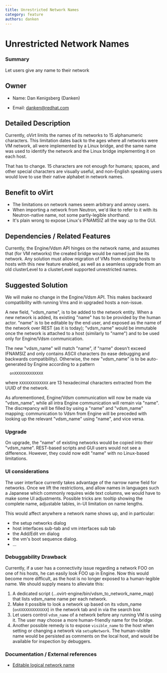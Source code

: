 ```yaml
---
title: Unrestricted Network Names
category: feature
authors: danken
---
```


# Unrestricted Network Names

### Summary

Let users give any name to their network

## Owner

*   Name: Dan Kenigsberg (Danken)

<!-- -->

*   Email: <danken@redhat.com>

## Detailed Description

Currently, oVirt limits the names of its networks to 15 alphanumeric characters. This limitation dates back to the ages where all networks were VM network, all were implemented by a Linux bridge, and the same name was used to identify the network and the Linux bridge implementing it on each host.

That has to change. 15 characters are not enough for humans; spaces, and other special characters are visually useful, and non-English speaking users would love to use their native alphabet in network names.

## Benefit to oVirt

*   The limitations on network names seem arbitrary and annoy users.
*   When importing a network from Neutron, we'd like to refer to it with its Neutron-native name, not some partly-legible shorthand.
*   It's plain wrong to expose Linux's IFNAMSIZ all the way up to the GUI.

## Dependencies / Related Features

Currently, the Engine/Vdsm API hinges on the network name, and assumes that (for VM networks) the created bridge would be named just like its network. Any solution must allow migration of VMs from existing hosts to hosts with this new feature enabled, as well as a seamless upgrade from an old clusterLevel to a clusterLevel supported unrestricted names.

## Suggested Solution

We will make no change in the Engine/Vdsm API. This makes backward compatibility with running Vms and in upgraded hosts a non-issue.

A new field, "vdsm_name", is to be added to the network entity. When a new network is added, its existing "name" has to be provided by the human actor. "name" is to be editable by the end user, and exposed as the name of the network over REST (as it is today); "vdsm_name" would be immutable once the network is attached to a host (similarly to "name") and to be used only for Engine/Vdsm communication.

The new "vdsm_name" will match "name", if "name" doesn't exceed IFNAMSIZ and only contains ASCII characters (to ease debugging and backwards compatibility). Otherwise, the new "vdsm_name" is to be auto-generated by Engine according to a pattern

      onXXXXXXXXXXXXX

where `XXXXXXXXXXXXX` are 13 hexadecimal characters extracted from the UUID of the network.

As aforementioned, Engine/Vdsm communication will now be made via "vdsm_name", while all intra Engine communication will remain via "name". The discrepancy will be filled by using a "name" and
"vdsm_name" mapping; communication to Vdsm from Engine will be preceded with looking up the relevant "vdsm_name" using "name", and vice versa.

### Upgrade

On upgrade, the "name" of existing networks would be copied into their "vdsm_name". REST-based scripts and GUI users would not see a difference. However, they could now edit "name" with no Linux-based limitations.

### UI considerations

The user interface currently takes advantage of the narrow name field for networks. Once we lift the restrictions, and allow names in languages such a Japanese which commonly requires wide text columns, we would have to make some UI adjustments. Possible tricks are: tooltip showing the complete name, adjustable tables, in-UI limitation on name lengths.

This would affect anywhere a network name shows up, and in particular:

*   the setup networks dialog
*   host interfaces sub-tab and vm interfaces sub tab
*   the Add/Edit vm dialog
*   the vm's boot sequence dialog.
*   ...

### Debuggability Drawback

Currently, if a user has a connectivity issue regarding a network FOO on one of his hosts, he can easily look FOO up in Engine. Now this would become more difficult, as the host is no longer exposed to a human-legible name. We should supply means to alleviate this:

1.  A dedicated script (...ovirt-engine/bin/vdsm_to_network_name_map) that lists vdsm_name name per each network.
2.  Make it possible to look a network up based on its vdsm_name (`onXXXXXXXXXXXXX`) in the network tab and in via the search box
3.  Let users control `vdsm_name` of a network before any running VM is using it. The user may choose a more human-friendly name for the bridge.
4.  Another possible remedy is to expose `visible_name` to the host when setting or changing a network via `setupNetwork`. The human-visible name would be persisted as comments on the local host, and would be available for inspection by debuggers.

### Documentation / External references

*   [Editable logical network name](https://bugzilla.redhat.com/show_bug.cgi?id=1121101)



